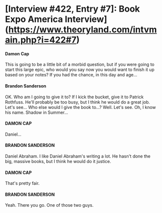 # [Interview #422, Entry #7]: Book Expo America Interview](https://www.theoryland.com/intvmain.php?i=422#7)

#### Damon Cap

This is going to be a little bit of a morbid question, but if you were going to start this large epic, who would you say now you would want to finish it up based on your notes? If you had the chance, in this day and age...

#### Brandon Sanderson

OK. Who am I going to give it to? If I kick the bucket, give it to Patrick Rothfuss. He'll probably be too busy, but I think he would do a great job. Let's see... Who else would I give the book to...? Well. Let's see. Oh, I know his name. Shadow in Summer...

#### DAMON CAP

Daniel...

#### BRANDON SANDERSON

Daniel Abraham. I like Daniel Abraham's writing a lot. He hasn't done the big, massive books, but I think he would do it justice.

#### DAMON CAP

That's pretty fair.

#### BRANDON SANDERSON

Yeah. There you go. One of those two guys.

